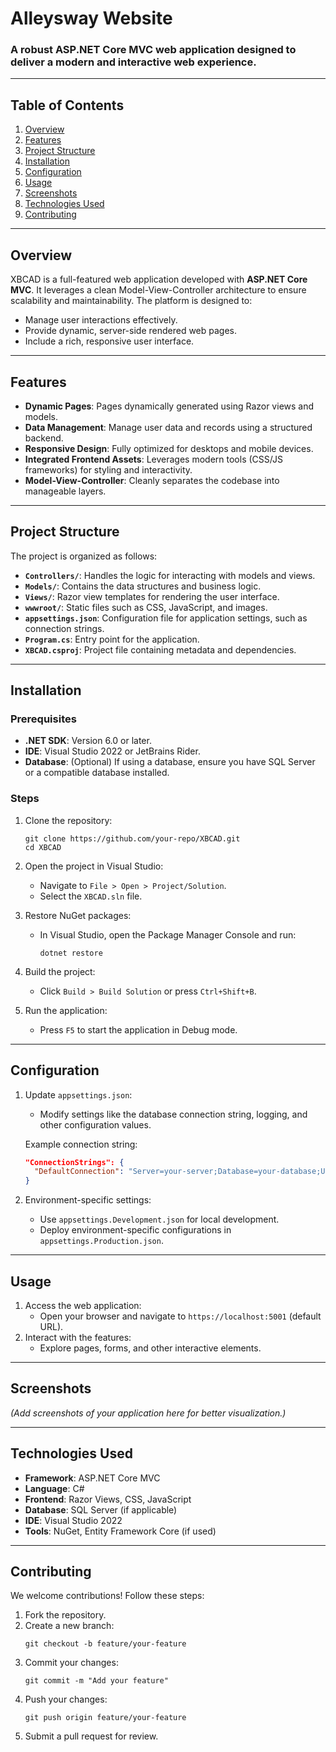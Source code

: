 # **Alleysway Website**

### A robust ASP.NET Core MVC web application designed to deliver a modern and interactive web experience.

---

## **Table of Contents**
1. [Overview](#overview)
2. [Features](#features)
3. [Project Structure](#project-structure)
4. [Installation](#installation)
5. [Configuration](#configuration)
6. [Usage](#usage)
7. [Screenshots](#screenshots)
8. [Technologies Used](#technologies-used)
9. [Contributing](#contributing)

---

## **Overview**
XBCAD is a full-featured web application developed with **ASP.NET Core MVC**. It leverages a clean Model-View-Controller architecture to ensure scalability and maintainability. The platform is designed to:
- Manage user interactions effectively.
- Provide dynamic, server-side rendered web pages.
- Include a rich, responsive user interface.

---

## **Features**
- **Dynamic Pages**: Pages dynamically generated using Razor views and models.
- **Data Management**: Manage user data and records using a structured backend.
- **Responsive Design**: Fully optimized for desktops and mobile devices.
- **Integrated Frontend Assets**: Leverages modern tools (CSS/JS frameworks) for styling and interactivity.
- **Model-View-Controller**: Cleanly separates the codebase into manageable layers.

---

## **Project Structure**
The project is organized as follows:
- **`Controllers/`**: Handles the logic for interacting with models and views.
- **`Models/`**: Contains the data structures and business logic.
- **`Views/`**: Razor view templates for rendering the user interface.
- **`wwwroot/`**: Static files such as CSS, JavaScript, and images.
- **`appsettings.json`**: Configuration file for application settings, such as connection strings.
- **`Program.cs`**: Entry point for the application.
- **`XBCAD.csproj`**: Project file containing metadata and dependencies.

---

## **Installation**

### Prerequisites
- **.NET SDK**: Version 6.0 or later.
- **IDE**: Visual Studio 2022 or JetBrains Rider.
- **Database**: (Optional) If using a database, ensure you have SQL Server or a compatible database installed.

### Steps
1. Clone the repository:
   ```
   git clone https://github.com/your-repo/XBCAD.git
   cd XBCAD
   ```

2. Open the project in Visual Studio:
   - Navigate to `File > Open > Project/Solution`.
   - Select the `XBCAD.sln` file.

3. Restore NuGet packages:
   - In Visual Studio, open the Package Manager Console and run:
     ```
     dotnet restore
     ```

4. Build the project:
   - Click `Build > Build Solution` or press `Ctrl+Shift+B`.

5. Run the application:
   - Press `F5` to start the application in Debug mode.

---

## **Configuration**
1. Update `appsettings.json`:
   - Modify settings like the database connection string, logging, and other configuration values.

   Example connection string:
   ```json
   "ConnectionStrings": {
     "DefaultConnection": "Server=your-server;Database=your-database;User Id=your-username;Password=your-password;"
   }
   ```

2. Environment-specific settings:
   - Use `appsettings.Development.json` for local development.
   - Deploy environment-specific configurations in `appsettings.Production.json`.

---

## **Usage**
1. Access the web application:
   - Open your browser and navigate to `https://localhost:5001` (default URL).
2. Interact with the features:
   - Explore pages, forms, and other interactive elements.

---

## **Screenshots**
*(Add screenshots of your application here for better visualization.)*

---

## **Technologies Used**
- **Framework**: ASP.NET Core MVC
- **Language**: C#
- **Frontend**: Razor Views, CSS, JavaScript
- **Database**: SQL Server (if applicable)
- **IDE**: Visual Studio 2022
- **Tools**: NuGet, Entity Framework Core (if used)

---

## **Contributing**
We welcome contributions! Follow these steps:
1. Fork the repository.
2. Create a new branch:
   ```
   git checkout -b feature/your-feature
   ```
3. Commit your changes:
   ```
   git commit -m "Add your feature"
   ```
4. Push your changes:
   ```
   git push origin feature/your-feature
   ```
5. Submit a pull request for review.

